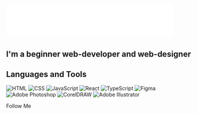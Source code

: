 [![Header](https://github.com/DDInside4life/DDInside4life/blob/main/assets/logo%2023.svg)](https://ddinside4life.github.io/My-Web-Page/index.html)

## I'm a beginner web-developer and web-designer

## Languages and Tools

![HTML](https://img.shields.io/badge/-HTML-151515?style=for-the-badge&logo=HTML5)
![CSS](https://img.shields.io/badge/-CSS-151515?style=for-the-badge&logo=CSS3&logoColor=0277BD)
![JavaScript](https://img.shields.io/badge/-JavaScript-151515?style=for-the-badge&logo=JavaScript)
![React](https://img.shields.io/badge/-React-151515?style=for-the-badge&logo=React)
![TypeScript](https://img.shields.io/badge/-TypeScript-151515?style=for-the-badge&logo=TypeScript)
![Figma](https://img.shields.io/badge/-Figma-151515?style=for-the-badge&logo=Figma)
![Adobe Photoshop](https://img.shields.io/badge/-Adobe_Photoshop-151515?style=for-the-badge&logo=AdobePhotoshop)
![CorelDRAW](https://img.shields.io/badge/-CorelDRAW-151515?style=for-the-badge&logo=CorelDRAW)
![Adobe Illustrator](https://img.shields.io/badge/-Adobe_Illustrator-151515?style=for-the-badge&logo=AdobeIllustrator)

Follow Me
